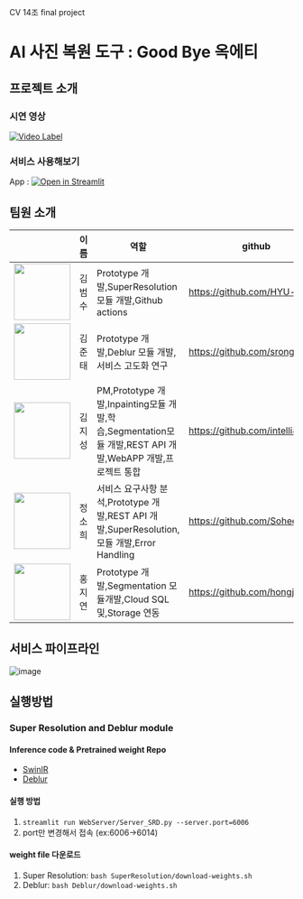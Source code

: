 CV 14조 final project
# AI 사진 복원 도구 : Good Bye 옥에티

## 프로젝트 소개

### 시연 영상

[![Video Label](http://img.youtube.com/vi/Mnqi91GWhiY/0.jpg)](https://www.youtube.com/watch?v=Mnqi91GWhiY)

### 서비스 사용해보기
App : [![Open in Streamlit](https://static.streamlit.io/badges/streamlit_badge_black_white.svg)](https://share.streamlit.io/intelli8786/ai_blemishesremover/main/WebServer/Service.py)


## 팀원 소개

||이름|역할|github|
|--|------|---|---|
|<img src=https://user-images.githubusercontent.com/44287798/147333059-cfe32b6a-bef7-45a9-a778-abe425028bf0.png width=100>|김범수|Prototype 개발,SuperResolution 모듈 개발,Github actions|https://github.com/HYU-kbs|
|<img src=https://user-images.githubusercontent.com/44287798/147333099-db64d0ed-bd58-49c3-8453-1eba72194d18.png width=100>|김준태|Prototype 개발,Deblur 모듈 개발,서비스 고도화 연구|https://github.com/sronger|
|<img src=https://user-images.githubusercontent.com/44287798/147333157-ec9a97c7-b447-4052-917e-97189f3c8615.png width=100>|김지성|PM,Prototype 개발,Inpainting모듈 개발,학습,Segmentation모듈 개발,REST API 개발,WebAPP 개발,프로젝트 통합|https://github.com/intelli8786|
|<img src=https://user-images.githubusercontent.com/44287798/147333178-b167a3bc-0d60-4cd3-891d-7ebbddc80a7b.png width=100>|정소희|서비스 요구사항 분석,Prototype 개발,REST API 개발,SuperResolution,모듈 개발,Error Handling|https://github.com/SoheeJeong|
|<img src=https://user-images.githubusercontent.com/44287798/147333196-579afb0d-0a51-4f87-bcb3-6c78883c1428.png width=100>|홍지연|Prototype 개발,Segmentation 모듈개발,Cloud SQL 및,Storage 연동|https://github.com/hongjourney|



## 서비스 파이프라인
![image](https://user-images.githubusercontent.com/44287798/147332789-174092c5-00e0-43e7-a21e-052020d4955c.png)


## 실행방법

### Super Resolution and Deblur module

#### Inference code & Pretrained weight Repo
* [SwinIR](https://github.com/JingyunLiang/SwinIR)
* [Deblur](https://github.com/jiangsutx/SRN-Deblur)

#### 실행 방법
1. ```streamlit run WebServer/Server_SRD.py --server.port=6006```
2. port만 변경해서 접속 (ex:6006->6014)

#### weight file 다운로드
1. Super Resolution: ```bash SuperResolution/download-weights.sh```
2. Deblur: ```bash Deblur/download-weights.sh```
